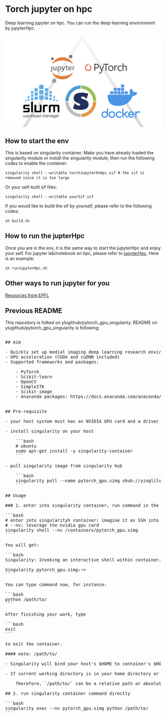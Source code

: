 
<!-- [![https://www.singularity-hub.org/static/img/hosted-singularity--hub-%23e32929.svg](https://www.singularity-hub.org/static/img/hosted-singularity--hub-%23e32929.svg)](https://singularity-hub.org/collections/3673) -->

# Torch jupyter on hpc

Deep learning jupyter on hpc. You can run the deep learning environment by jupyterHpc.

<p align="center">
  <img src="src/logoCollection.png" alt="torchJupyterHpc" width="600" >
</p>


## How to start the env

This is based on singularity container. Make you have already loaded the singularity module or install the singularity module, then run the following codes to enable the container:

```
singularity shell --writable torchJupyterOnHpc.sif # the sif is removed since it is too large
```

Or your self-built sif files:

```
singularity shell --writable yourSif.sif
```

If you would like to build the sif by yourself, please refer to the following codes:


```
sh build.sh
```

## How to run the jupterHpc

Once you are in the env, it is the same way to start the jupyterHpc and enjoy your self. For jupyter lab/notebook on hpc, please refer to [jupyterHpc](https://github.com/jligm-hash/jupyterHpc). Here is an example:

```
sh runJupyterHpc.sh
```

## Other ways to run jupyter for you

[Resources from EPFL](https://tube.switch.ch/videos/B6ZJYhSSrd)


## Previous README

This repository is folked on ylugithub/pytorch_gpu_singularity. README on ylugithub/pytorch_gpu_singularity is following:

<pre>

## Aim

- Quickly set up medial imaging deep learning research environment on Linux(singularity container based)
- GPU acceleration (CUDA and cuDNN included)
- Supported frameworks and packages:

    - PyTorch
    - Scikit-learn
    - OpenCV
    - SimpleITK
    - Scikit-image
    - Anaconda packages: https://docs.anaconda.com/anaconda/packages/py3.6_linux-64/


## Pre-requisite

- your host system must has an NVIDIA GPU card and a driver installed(you don't need to install cuda and cudnn)

- install singularity on your host

    ```bash
    # ubuntu
    sudo apt-get install -y singularity-container
    ```

- pull singularity image from singularity hub

    ```bash
    singularity pull --name pytorch_gpu.simg shub://yinglilu/pytorch_gpu_singularity:1.3.0
    ```

## Usage

### 1. enter into singularity container, run command in the container

```bash
# enter into singularityh container: imagine it as SSH into (passwordless) another machine
# --nv: leverage the nvidia gpu card
singularity shell --nv /containers/pytorch_gpu.simg
```

You will get:

```bash
Singularity: Invoking an interactive shell within container...

Singularity pytorch_gpu.simg:~>
```

You can type command now, for instance:

```bash
python /path/to/<your_script.py>
```

After finishing your work, type

```bash
exit
```

to exit the container.

#### note: /path/to/

- Singularity will bind your host's $HOME to container's $HOME automatically. That's mean, if you do modification on your host's home directory, you can see the modifications in the container's home directory, and vice versa.

- If current working directory is in your home directory or bind path, Singularity will replicate your current working directory within the container.

    Therefore, `/path/to/` can be a relative path or absolute path of your home or bind path.

## 2. run singularity container command directly

```bash
singularity exec --nv pytorch_gpu.simg python /path/to/<your_script.py>
```

</pre>
